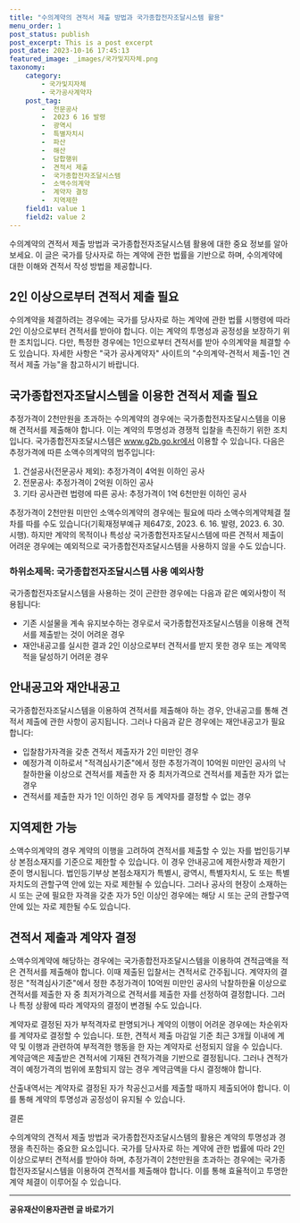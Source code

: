 ```yaml
---
title: "수의계약의 견적서 제출 방법과 국가종합전자조달시스템 활용"
menu_order: 1
post_status: publish
post_excerpt: This is a post excerpt
post_date: 2023-10-16 17:45:13
featured_image: _images/국가및지자체.png
taxonomy:
    category:
        - 국가및지자체
        - 국가공사계약자
    post_tag:
        -  전문공사
        -  2023 6 16 발령
        -  광역시
        -  특별자치시
        -  파산
        -  해산
        -  담합행위
        -  견적서 제출
        -  국가종합전자조달시스템
        -  소액수의계약
        -  계약자 결정
        -  지역제한
    field1: value 1
    field2: value 2
---
```



 수의계약의 견적서 제출 방법과 국가종합전자조달시스템 활용에 대한 중요 정보를 알아보세요. 이 글은 국가를 당사자로 하는 계약에 관한 법률을 기반으로 하며, 수의계약에 대한 이해와 견적서 작성 방법을 제공합니다.

##  2인 이상으로부터 견적서 제출 필요

수의계약을 체결하려는 경우에는 국가를 당사자로 하는 계약에 관한 법률 시행령에 따라 2인 이상으로부터 견적서를 받아야 합니다. 이는 계약의 투명성과 공정성을 보장하기 위한 조치입니다. 다만, 특정한 경우에는 1인으로부터 견적서를 받아 수의계약을 체결할 수도 있습니다. 자세한 사항은 "국가 공사계약자" 사이트의 "수의계약-견적서 제출-1인 견적서 제출 가능"을 참고하시기 바랍니다.

##  국가종합전자조달시스템을 이용한 견적서 제출 필요

추정가격이 2천만원을 초과하는 수의계약의 경우에는 국가종합전자조달시스템을 이용해 견적서를 제출해야 합니다. 이는 계약의 투명성과 경쟁적 입찰을 촉진하기 위한 조치입니다. 국가종합전자조달시스템은 www.g2b.go.kr에서 이용할 수 있습니다. 다음은 추정가격에 따른 소액수의계약의 범주입니다:

1. 건설공사(전문공사 제외): 추정가격이 4억원 이하인 공사
2. 전문공사: 추정가격이 2억원 이하인 공사
3. 기타 공사관련 법령에 따른 공사: 추정가격이 1억 6천만원 이하인 공사

추정가격이 2천만원 미만인 소액수의계약의 경우에는 필요에 따라 소액수의계약체결 절차를 따를 수도 있습니다(기획재정부예규 제647호, 2023. 6. 16. 발령, 2023. 6. 30. 시행). 하지만 계약의 목적이나 특성상 국가종합전자조달시스템에 따른 견적서 제출이 어려운 경우에는 예외적으로 국가종합전자조달시스템을 사용하지 않을 수도 있습니다.

### 하위소제목: 국가종합전자조달시스템 사용 예외사항

국가종합전자조달시스템을 사용하는 것이 곤란한 경우에는 다음과 같은 예외사항이 적용됩니다:

- 기존 시설물을 계속 유지보수하는 경우로서 국가종합전자조달시스템을 이용해 견적서를 제출받는 것이 어려운 경우
- 재안내공고를 실시한 결과 2인 이상으로부터 견적서를 받지 못한 경우 또는 계약목적을 달성하기 어려운 경우

##  안내공고와 재안내공고

국가종합전자조달시스템을 이용하여 견적서를 제출해야 하는 경우, 안내공고를 통해 견적서 제출에 관한 사항이 공지됩니다. 그러나 다음과 같은 경우에는 재안내공고가 필요합니다:

- 입찰참가자격을 갖춘 견적서 제출자가 2인 미만인 경우
- 예정가격 이하로서 "적격심사기준"에서 정한 추정가격이 10억원 미만인 공사의 낙찰하한율 이상으로 견적서를 제출한 자 중 최저가격으로 견적서를 제출한 자가 없는 경우
- 견적서를 제출한 자가 1인 이하인 경우 등 계약자를 결정할 수 없는 경우

##  지역제한 가능

소액수의계약의 경우 계약의 이행을 고려하여 견적서를 제출할 수 있는 자를 법인등기부상 본점소재지를 기준으로 제한할 수 있습니다. 이 경우 안내공고에 제한사항과 제한기준이 명시됩니다. 법인등기부상 본점소재지가 특별시, 광역시, 특별자치시, 도 또는 특별자치도의 관할구역 안에 있는 자로 제한될 수 있습니다. 그러나 공사의 현장이 소재하는 시 또는 군에 필요한 자격을 갖춘 자가 5인 이상인 경우에는 해당 시 또는 군의 관할구역 안에 있는 자로 제한될 수도 있습니다.

##  견적서 제출과 계약자 결정

소액수의계약에 해당하는 경우에는 국가종합전자조달시스템을 이용하여 견적금액을 적은 견적서를 제출해야 합니다. 이때 제출된 입찰서는 견적서로 간주됩니다. 계약자의 결정은 "적격심사기준"에서 정한 추정가격이 10억원 미만인 공사의 낙찰하한율 이상으로 견적서를 제출한 자 중 최저가격으로 견적서를 제출한 자를 선정하여 결정합니다. 그러나 특정 상황에 따라 계약자의 결정이 변경될 수도 있습니다.

계약자로 결정된 자가 부적격자로 판명되거나 계약의 이행이 어려운 경우에는 차순위자를 계약자로 결정할 수 있습니다. 또한, 견적서 제출 마감일 기준 최근 3개월 이내에 계약 및 이행과 관련하여 부적격한 행동을 한 자는 계약자로 선정되지 않을 수 있습니다. 계약금액은 제출받은 견적서에 기재된 견적가격을 기반으로 결정됩니다. 그러나 견적가격이 예정가격의 범위에 포함되지 않는 경우 계약금액을 다시 결정해야 합니다.

산출내역서는 계약자로 결정된 자가 착공신고서를 제출할 때까지 제출되어야 합니다. 이를 통해 계약의 투명성과 공정성이 유지될 수 있습니다.

결론

수의계약의 견적서 제출 방법과 국가종합전자조달시스템의 활용은 계약의 투명성과 경쟁을 촉진하는 중요한 요소입니다. 국가를 당사자로 하는 계약에 관한 법률에 따라 2인 이상으로부터 견적서를 받아야 하며, 추정가격이 2천만원을 초과하는 경우에는 국가종합전자조달시스템을 이용하여 견적서를 제출해야 합니다. 이를 통해 효율적이고 투명한 계약 체결이 이루어질 수 있습니다.
<!-- wp:separator -->
<hr class="wp-block-separator has-alpha-channel-opacity"/>
<!-- /wp:separator -->
<!-- wp:group {"backgroundColor":"base","layout":{"type":"constrained"}} -->
<div class="wp-block-group has-base-background-color has-background"><!-- wp:paragraph {"align":"center","fontSize":"large"} -->
<p class="has-text-align-center has-large-font-size"><strong>공유재산이용자관련 글 바로가기</strong></p>
<!-- /wp:paragraph -->


<!-- wp:latest-posts{"categories": [{"id": 1570, "count": 19, "description": "", "link": "https://uknowlaw.com/category/%ea%b3%b5%ec%9c%a0%ec%9e%ac%ec%82%b0%ec%9d%b4%ec%9a%a9%ec%9e%90/", "name": "공유재산이용자", "slug": "공유재산이용자", "taxonomy": "category", "parent": 0, "meta": [],"_links":{"self":[{"href":"https://uknowlaw.com/wp-json/wp/v2/categories/1570"}],"collection":[{"href":"https://uknowlaw.com/wp-json/wp/v2/categories"}],"about":[{"href":"https://uknowlaw.com/wp-json/wp/v2/taxonomies/category"}],"wp:post_type":[{"href":"https://uknowlaw.com/wp-json/wp/v2/posts?categories=1570"}],"curies":[{"name":"wp","href":"https://api.w.org/{rel}","templated":true}]}}],"postsToShow":100,"excerptLength":28,"postLayout":"grid","columns":2,"featuredImageAlign":"left","featuredImageSizeSlug":"large","fontSize":"medium"} /--></div>
<!-- /wp:group -->